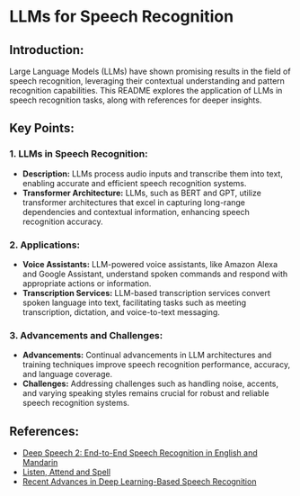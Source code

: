 # LLMs for Speech Recognition

## Introduction:
Large Language Models (LLMs) have shown promising results in the field of speech recognition, leveraging their contextual understanding and pattern recognition capabilities. This README explores the application of LLMs in speech recognition tasks, along with references for deeper insights.

## Key Points:

### 1. LLMs in Speech Recognition:
- **Description:** LLMs process audio inputs and transcribe them into text, enabling accurate and efficient speech recognition systems.
- **Transformer Architecture:** LLMs, such as BERT and GPT, utilize transformer architectures that excel in capturing long-range dependencies and contextual information, enhancing speech recognition accuracy.

### 2. Applications:
- **Voice Assistants:** LLM-powered voice assistants, like Amazon Alexa and Google Assistant, understand spoken commands and respond with appropriate actions or information.
- **Transcription Services:** LLM-based transcription services convert spoken language into text, facilitating tasks such as meeting transcription, dictation, and voice-to-text messaging.

### 3. Advancements and Challenges:
- **Advancements:** Continual advancements in LLM architectures and training techniques improve speech recognition performance, accuracy, and language coverage.
- **Challenges:** Addressing challenges such as handling noise, accents, and varying speaking styles remains crucial for robust and reliable speech recognition systems.

## References:
- [Deep Speech 2: End-to-End Speech Recognition in English and Mandarin](https://arxiv.org/abs/1512.02595)
- [Listen, Attend and Spell](https://arxiv.org/abs/1508.01211)
- [Recent Advances in Deep Learning-Based Speech Recognition](https://ieeexplore.ieee.org/document/8749889)

